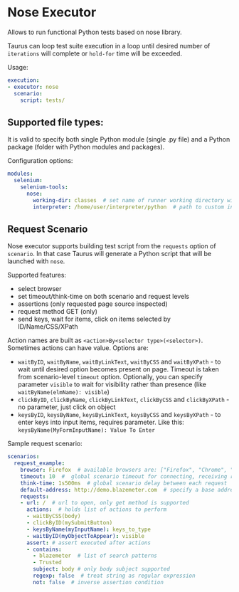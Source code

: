 # Nose Executor
Allows to run functional Python tests based on nose library.

Taurus can loop test suite execution in a loop until desired number of `iterations` will complete or `hold-for` time
will be exceeded.

Usage:
```yaml
execution:
- executor: nose  
  scenario:
    script: tests/
```

## Supported file types:

It is valid to specify both single Python module (single .py file) and a Python package (folder with Python modules
and packages).

Configuration options:

```yaml
modules:
  selenium:
    selenium-tools:
      nose:
        working-dir: classes  # set name of runner working directory within artifacts dir
        interpreter: /home/user/interpreter/python  # path to custom interpreter.
```

## Request Scenario

Nose executor supports building test script from the `requests` option of `scenario`. In that case Taurus will
generate a Python script that will be launched with `nose`.

Supported features:
  - select browser
  - set timeout/think-time on both scenario and request levels
  - assertions (only requested page source inspected)
  - request method GET (only)
  - send keys, wait for items, click on items selected by ID/Name/CSS/XPath
   
Action names are built as `<action>By<selector type>(<selector>)`. Sometimes actions can have value. Options are:
  - `waitByID`, `waitByName`, `waitByLinkText`, `waitByCSS` and `waitByXPath` - to wait until desired option becomes present on page.
  Timeout is taken from scenario-level `timeout` option. Optionally, you can specify parameter `visible` to wait
  for visibility rather than presence (like `waitByName(elmName): visible`)
  - `clickByID`, `clickByName`, `clickByLinkText`, `clickByCSS` and `clickByXPath` - no parameter, just click on object
  - `keysByID`, `keysByName`, `keysByLinkText`, `keysByCSS` and `keysByXPath` - to enter keys into input items, requires parameter.
  Like this: `keysByName(MyFormInputName): Value To Enter`

Sample request scenario:
```yaml
scenarios:
  request_example:
    browser: Firefox  # available browsers are: ["Firefox", "Chrome", "Ie", "Opera"]
    timeout: 10  #  global scenario timeout for connecting, receiving results, 30 seconds by default
    think-time: 1s500ms  # global scenario delay between each request
    default-address: http://demo.blazemeter.com  # specify a base address, so you can use short urls in requests
    requests:
    - url: /  # url to open, only get method is supported
      actions:  # holds list of actions to perform
      - waitByCSS(body)
      - clickByID(mySubmitButton)
      - keysByName(myInputName): keys_to_type
      - waitByID(myObjectToAppear): visible
      assert: # assert executed after actions
      - contains:
        - blazemeter  # list of search patterns
        - Trusted
        subject: body # only body subject supported
        regexp: false  # treat string as regular expression
        not: false  # inverse assertion condition
```
